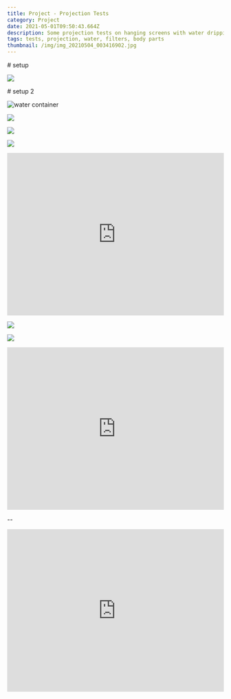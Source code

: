 ```yaml
---
title: Project - Projection Tests
category: Project
date: 2021-05-01T09:50:43.664Z
description: Some projection tests on hanging screens with water dripping.
tags: tests, projection, water, filters, body parts
thumbnail: /img/img_20210504_003416902.jpg
---
```

\# setup

![](/img/img_20210504_000138187.jpg)

\# setup 2

![](/img/img_20210503_235636778.jpg "water container")

![](/img/img_20210504_002719108.jpg)

![](/img/img_20210504_002453582.jpg)

![](/img/img_20210504_002942135.jpg)

<div style="padding:75% 0 0 0;position:relative;"><iframe src="https://player.vimeo.com/video/544997584?badge=0&amp;autopause=0&amp;player_id=0&amp;app_id=58479" frameborder="0" allow="autoplay; fullscreen; picture-in-picture" allowfullscreen style="position:absolute;top:0;left:0;width:100%;height:100%;" title="dripping images crying images screen"></iframe></div><script src="https://player.vimeo.com/api/player.js"></script>

![](/img/img_20210504_003507482.jpg)

![](/img/img_20210504_003416902.jpg)



<div style="padding:75% 0 0 0;position:relative;"><iframe src="https://player.vimeo.com/video/545006919?badge=0&amp;autopause=0&amp;player_id=0&amp;app_id=58479" frameborder="0" allow="autoplay; fullscreen; picture-in-picture" allowfullscreen style="position:absolute;top:0;left:0;width:100%;height:100%;" title="dripping hands"></iframe></div><script src="https://player.vimeo.com/api/player.js"></script>





\--





<div style="padding:75% 0 0 0;position:relative;"><iframe src="https://player.vimeo.com/video/545007702?badge=0&amp;autopause=0&amp;player_id=0&amp;app_id=58479" frameborder="0" allow="autoplay; fullscreen; picture-in-picture" allowfullscreen style="position:absolute;top:0;left:0;width:100%;height:100%;" title="outside view"></iframe></div><script src="https://player.vimeo.com/api/player.js"></script>